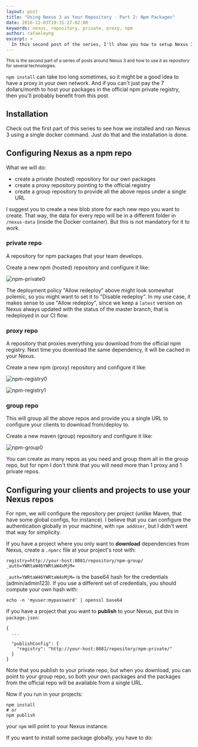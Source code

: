 ```yaml
---
layout: post
title: "Using Nexus 3 as Your Repository - Part 2: Npm Packages"
date: 2016-12-03T19:31:27-02:00
keywords: nexus, repository, private, proxy, npm
author: rafaeleyng
excerpt: >
  In this second post of the series, I'll show you how to setup Nexus 3 and configure it to use it as a private npm registry and as a proxy to the official registry.
---
```


<small>
This is the second part of a series of posts around Nexus 3 and how to use it as repository for several technologies.
</small>

`npm install` can take too long sometimes, so it might be a good idea to have a proxy in your own network. And if you can't just pay the 7 dollars/month to host your packages in the official npm private registry, then you'll probably benefit from this post.

## Installation

Check out the first part of this series to see how we installed and ran Nexus 3 using a single docker command. Just do that and the installation is done.

## Configuring Nexus as a npm repo

What we will do:
  - create a private (hosted) repository for our own packages
  - create a proxy repository pointing to the official registry
  - create a group repository to provide all the above repos under a single URL

I suggest you to create a new blob store for each new repo you want to create. That way, the data for every repo will be in a different folder in `/nexus-data` (inside the Docker container). But this is not mandatory for it to work.

### private repo

A repository for npm packages that your team develops.

Create a new npm (hosted) repository and configure it like:

![npm-private0](https://cloud.githubusercontent.com/assets/4842605/20909966/d6f8101e-bb45-11e6-9791-0f2472866fdd.png)

The deployment policy "Allow redeploy" above might look somewhat polemic, so you might want to set it to "Disable redeploy". In my use case, it makes sense to use "Allow redeploy", since we keep a `latest` version on Nexus always updated with the status of the master branch, that is redeployed in our CI flow.

### proxy repo

A repository that proxies everything you download from the official npm registry. Next time you download the same dependency, it will be cached in your Nexus.

Create a new npm (proxy) repository and configure it like:

![npm-registry0](https://cloud.githubusercontent.com/assets/4842605/20909964/d6f6568e-bb45-11e6-9161-6e302ed1757f.png)

![npm-registry1](https://cloud.githubusercontent.com/assets/4842605/20909965/d6f7e9ea-bb45-11e6-86f1-c6ce957bf948.png)

### group repo

This will group all the above repos and provide you a single URL to configure your clients to download from/deploy to.

Create a new maven (group) repository and configure it like:

![npm-group0](https://cloud.githubusercontent.com/assets/4842605/20909963/d6f41e32-bb45-11e6-9134-848409b5d781.png)

You can create as many repos as you need and group them all in the group repo, but for npm I don't think that you will need more than 1 proxy and 1 private repos.

## Configuring your clients and projects to use your Nexus repos

For npm, we will configure the repository per project (unlike Maven, that have some global configs, for instance). I believe that you can configure the authentication globally in your machine, with `npm addUser`, but I didn't went that way for simplicity.

If you have a project where you only want to **download** dependencies from Nexus, create a `.npmrc` file at your project's root with:

```
registry=http://your-host:8081/repository/npm-group/
_auth=YWRtaW46YWRtaW4xMjM=
```

`_auth=YWRtaW46YWRtaW4xMjM=` is the base64 hash for the credentials (admin/admin123). If you use a different set of credentials, you should compute your own hash with:

```
echo -n 'myuser:mypassword' | openssl base64
```

If you have a project that you want to **publish** to your Nexus, put this in `package.json`:

```
{
  ...

  "publishConfig": {
    "registry": "http://your-host:8081/repository/npm-private/"
  }
}
```

Note that you publish to your private repo, but when you download, you can point to your group repo, so both your own packages and the packages from the official repo will be available from a single URL.

Now if you run in your projects:

```
npm install
# or
npm publish
```

your `npm` will point to your Nexus instance.

If you want to install some package globally, you have to do:
